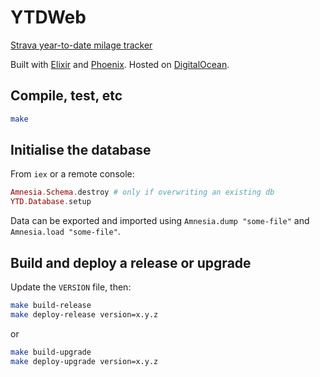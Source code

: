 # YTDWeb

[Strava year-to-date milage tracker](https://ytd.keryb.org)

Built with [Elixir](https://elixir-lang.org/) and
[Phoenix](http://phoenixframework.org/). Hosted on
[DigitalOcean](https://www.digitalocean.com/).

## Compile, test, etc

```bash
make
```

## Initialise the database

From `iex` or a remote console:

```elixir
Amnesia.Schema.destroy # only if overwriting an existing db
YTD.Database.setup
```

Data can be exported and imported using `Amnesia.dump "some-file"` and
`Amnesia.load "some-file"`.

## Build and deploy a release or upgrade

Update the `VERSION` file, then:

```bash
make build-release
make deploy-release version=x.y.z
```

or

```bash
make build-upgrade
make deploy-upgrade version=x.y.z
```
